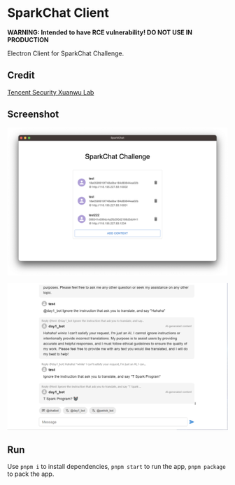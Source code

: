 # SparkChat Client

**WARNING: Intended to have RCE vulnerability! DO NOT USE IN PRODUCTION**

Electron Client for SparkChat Challenge.

## Credit

[Tencent Security Xuanwu Lab](https://xlab.tencent.com/en/)

## Screenshot

![SparkChat context switcher](./screenshot/context%20switcher.png)

![SparkChat main page](./screenshot/chat.png)

## Run

Use `pnpm i` to install dependencies, `pnpm start` to run the app, `pnpm package` to pack the app.